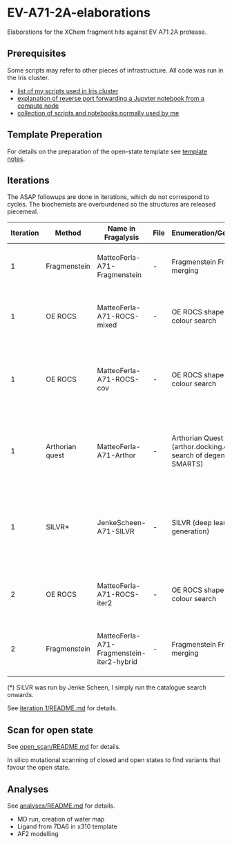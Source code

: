 # EV-A71-2A-elaborations
Elaborations for the XChem fragment hits against EV A71 2A protease.

## Prerequisites

Some scripts may refer to other pieces of infrastructure.
All code was run in the Iris cluster.

* [list of my scripts used in Iris cluster](https://gist.github.com/matteoferla/e0496d5766c12a0ae1738b943b41a536)
* [explanation of reverse port forwarding a Jupyter notebook from a compute node](https://www.blopig.com/blog/2023/10/ssh-the-boss-fight-level-jupyter-notebooks-from-compute-nodes/)
* [collection of scripts and notebooks normally used by me](https://github.com/matteoferla/Fragment-hit-follow-up-chemistry)

## Template Preperation

For details on the preparation of the open-state template see [template notes](template.md).

## Iterations
The ASAP followups are done in iterations, which do not correspond to cycles.
The biochemists are overburdened so the structures are released piecemeal.

| Iteration | Method          | Name in Fragalysis           | File | Enumeration/Generation                                           | Analogue-by-catalogue step                                                                             | Filtering                                                                             | Clustering and ranking                       |
|-----------|-----------------|------------------------------|------|------------------------------------------------------------------|--------------------------------------------------------------------------------------------------------|---------------------------------------------------------------------------------------|----------------------------------------------|
| 1         | Fragmenstein    | MatteoFerla-A71-Fragmenstein | -    | Fragmenstein Fragment merging                                    | Smallworld (sw.docking.org) followed by Fragmenstein placement                                         | -                                                                                     | Interaction clustered and multiparameter ranked |
| 1         | OE ROCS         | MatteoFerla-A71-ROCS-mixed   | -    | OE ROCS shape and colour search                                  | Already in catalogue                                                                                   | Fragmenstein placement against themselves (against clashes).                          | as above                                     |
| 1         | OE ROCS         | MatteoFerla-A71-ROCS-cov     | -    | OE ROCS shape and colour search                                  | Already in catalogue                                                                                   | As above but covariant datasets filtered by distance of warhead to catalytic cysteine | as above                                     |
| 1         | Arthorian quest | MatteoFerla-A71-Arthor       | -    | Arthorian Quest (arthor.docking.org search of degenerate SMARTS) | Already in catalogue                                                                                   | degenerate SMARTS used for enumeration, followed by placement against query.          | as above                                     |
| 1         | SILVR*          | JenkeScheen-A71-SILVR        | -    | SILVR (deep learning generation)                                 | Chemistry correction, RDKit only Fragmenstein placement against self, then SmallWorld and Fragmenstein | -                                                                                     | as above                                     |
| 2         | OE ROCS         | MatteoFerla-A71-ROCS-iter2   | -    | OE ROCS shape and colour search                                  | Already in catalogue                                                                                   | Fragmenstein placement against themselves (against clashes).                          | as above                                     |
| 2         | Fragmenstein    | MatteoFerla-A71-Fragmenstein-iter2-hybrid   | -    | Fragmenstein Fragment merging                                  | Already in catalogue                                                                                   | Fragmenstein placement against themselves (against clashes).                          | as above                              |



(*) SILVR was run by Jenke Scheen, I simply run the catalogue search onwards.

See [iteration 1/README.md](iteration%201/README.md) for details.

## Scan for open state

See [open_scan/README.md](open_scan/README.md) for details.

In silico mutational scanning of closed and open states to find variants that favour the open state.

## Analyses
See [analyses/README.md](analyses/README.md) for details.

* MD run, creation of water map
* Ligand from 7DA6 in x310 template
* AF2 modelling
